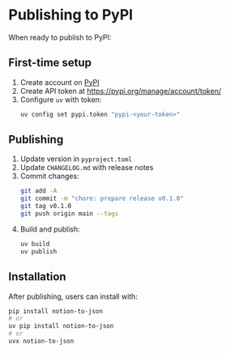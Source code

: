 # Publishing to PyPI

When ready to publish to PyPI:

## First-time setup

1. Create account on [PyPI](https://pypi.org/)
2. Create API token at https://pypi.org/manage/account/token/
3. Configure `uv` with token:
   ```bash
   uv config set pypi.token "pypi-<your-token>"
   ```

## Publishing

1. Update version in `pyproject.toml`
2. Update `CHANGELOG.md` with release notes
3. Commit changes:
   ```bash
   git add -A
   git commit -m "chore: prepare release v0.1.0"
   git tag v0.1.0
   git push origin main --tags
   ```
4. Build and publish:
   ```bash
   uv build
   uv publish
   ```

## Installation

After publishing, users can install with:
```bash
pip install notion-to-json
# or
uv pip install notion-to-json
# or
uvx notion-to-json
```